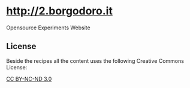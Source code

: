 http://2.borgodoro.it
=====================

Opensource Experiments Website

License
-------

Beside the recipes all the content uses the following Creative Commons License:

[CC BY-NC-ND 3.0](http://creativecommons.org/licenses/by-nc-nd/3.0/it/)
